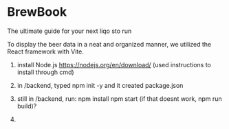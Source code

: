 # BrewBook
The ultimate guide for your next liqo sto run

To display the beer data in a neat and organized manner, we utilized the React framework with Vite.

1. install Node.js
   https://nodejs.org/en/download/
    (used instructions to install through cmd)

2. in /backend, typed npm init -y and it created package.json

3. still in /backend, run:
      npm install
      npm start
      (if that doesnt work, npm run build)?
5. 
   
